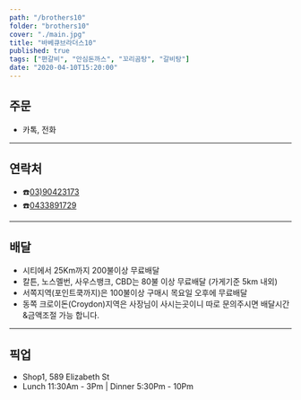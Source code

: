 ```yaml
---
path: "/brothers10"
folder: "brothers10"
cover: "./main.jpg"
title: "바베큐브라더스10"
published: true
tags: ["편갈비", "안심돈까스", "꼬리곰탕", "갈비탕"] 
date: "2020-04-10T15:20:00"
---
```


## 주문
- 카톡, 전화

---

## 연락처
- ☎️<a href="tel:90423173">03)90423173</a>
- ☎️<a href="tel:0433891729">0433891729</a>

---

## 배달
- 시티에서 25Km까지 200불이상 무료배달 
- 칼튼, 노스멜번, 사우스뱅크, CBD는 80불 이상 무료배달 (가게기준 5km 내외)
- 서쪽지역(포인트쿡까지)은 100불이상 구매시 목요일 오후에 무료배달 
- 동쪽 크로이돈(Croydon)지역은 사장님이 사시는곳이니 따로 문의주시면 배달시간&금액조절 가능 합니다. 

---

## 픽업
- Shop1, 589 Elizabeth St
- Lunch 11:30Am - 3Pm | Dinner 5:30Pm - 10Pm



